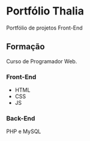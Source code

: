 # Portfólio Thalia
Portfólio de projetos Front-End

## Formação
Curso de Programador Web.

### Front-End
- HTML
- CSS
- JS

### Back-End
PHP e MySQL
